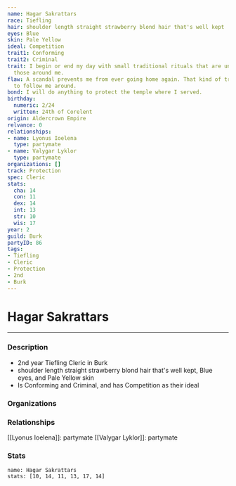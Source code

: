 ```yaml
---
name: Hagar Sakrattars
race: Tiefling
hair: shoulder length straight strawberry blond hair that's well kept
eyes: Blue
skin: Pale Yellow
ideal: Competition
trait1: Conforming
trait2: Criminal
trait: I begin or end my day with small traditional rituals that are unfamiliar to
  those around me.
flaw: A scandal prevents me from ever going home again. That kind of trouble seems
  to follow me around.
bond: I will do anything to protect the temple where I served.
birthday:
  numeric: 2/24
  written: 24th of Corelent
origin: Aldercrown Empire
relvance: 0
relationships:
- name: Lyonus Ioelena
  type: partymate
- name: Valygar Lyklor
  type: partymate
organizations: []
track: Protection
spec: Cleric
stats:
  cha: 14
  con: 11
  dex: 14
  int: 13
  str: 10
  wis: 17
year: 2
guild: Burk
partyID: 86
tags:
- Tiefling
- Cleric
- Protection
- 2nd
- Burk
---
```

# Hagar Sakrattars
---
### Description
- 2nd year Tiefling Cleric in Burk
- shoulder length straight strawberry blond hair that's well kept, Blue eyes, and Pale Yellow skin
- Is Conforming and Criminal, and has Competition as their ideal

### Organizations
### Relationships
[[Lyonus Ioelena]]: partymate
[[Valygar Lyklor]]: partymate
### Stats
```statblock
name: Hagar Sakrattars
stats: [10, 14, 11, 13, 17, 14]
```